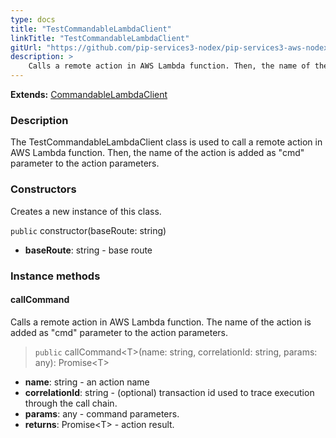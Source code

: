```yaml
---
type: docs
title: "TestCommandableLambdaClient"
linkTitle: "TestCommandableLambdaClient"
gitUrl: "https://github.com/pip-services3-nodex/pip-services3-aws-nodex"
description: >
    Calls a remote action in AWS Lambda function. Then, the name of the action is added as "cmd" parameter to the action parameters.
---
```


**Extends:** [CommandableLambdaClient](../../clients/commandable_lambda_client)

### Description

The TestCommandableLambdaClient class is used to call a remote action in AWS Lambda function. Then, the name of the action is added as "cmd" parameter to the action parameters. 

### Constructors
Creates a new instance of this class.

`public` constructor(baseRoute: string)

- **baseRoute**: string - base route

### Instance methods

#### callCommand
Calls a remote action in AWS Lambda function.
The name of the action is added as "cmd" parameter
to the action parameters. 

> `public` callCommand\<T\>(name: string, correlationId: string, params: any): Promise\<T\>

- **name**: string - an action name
- **correlationId**: string - (optional) transaction id used to trace execution through the call chain.
- **params**: any - command parameters.
- **returns**: Promise\<T\> - action result.

